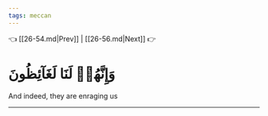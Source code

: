 ```yaml
---
tags: meccan
---
```


👈 [[26-54.md|Prev]] | [[26-56.md|Next]] 👉

# وَإِنَّهُمۡ لَنَا لَغَآئِظُونَ

And indeed, they are enraging us

---

